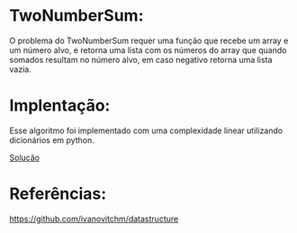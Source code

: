 # TwoNumberSum:
  O problema do TwoNumberSum requer uma função que recebe um array e um número alvo, e retorna uma lista com os números do array que quando somados resultam no número alvo, em caso negativo retorna uma lista vazia.
# Implentação:
  Esse algoritmo foi implementado com uma complexidade linear utilizando dicionários em python.
  
  [Solução](https://github.com/ClaudianoLeonardo/DCA0209-DataStructure_II/blob/main/solutions/TwoNumberSum/solution_twonumbersum.ipynb)
  
 # Referências:
 https://github.com/ivanovitchm/datastructure
